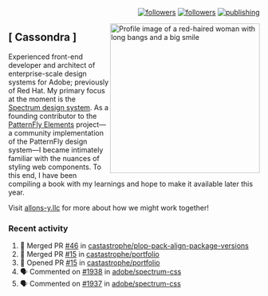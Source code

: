 <p align="right"><a rel="me" href="https://front-end.social/@castastrophe">
    <img alt="followers" title="Follow me on Mastodon" src="https://img.shields.io/mastodon/follow/109297102751309835?domain=https%3A%2F%2Ffront-end.social&label=Follow&logo=mastodon&logoColor=white&style=for-the-badge&labelColor=008080&color=006969"/></a>
  <a href="https://codepen.io/castastrophe/">
    <img alt="followers" title="Follow me on CodePen" src="https://img.shields.io/badge/16-1?color=640464&labelColor=7c007c&style=for-the-badge&logo=codepen&label=Follow"/></a>
<a href="https://castastrophe.medium.com/">
    <img alt="publishing" title="View articles on Medium" src="https://img.shields.io/badge/107-1?color=666&labelColor=444&label=subscribe&logo=medium&logoColor=white&style=for-the-badge"/></a>
    </p>
    
<img align="right" src="https://user-images.githubusercontent.com/1840295/209837133-f6b4d7a5-2117-4634-83b8-a635fb49a96a.png" height="300" alt="Profile image of a red-haired woman with long bangs and a big smile">

## [&nbsp;Cassondra&nbsp;]
    
Experienced front-end developer and architect of enterprise-scale design systems for Adobe; previously of Red Hat. My primary focus at the moment is the [Spectrum design system](https://github.com/adobe/spectrum-css). As a founding contributor to the [PatternFly&nbsp;Elements](https://github.com/patternfly/patternfly-elements) project&mdash;a community implementation of the PatternFly design system&mdash;I became intimately familiar with the nuances of styling web components. To this end, I have been compiling a book with my learnings and hope to make it available later this year.

Visit [allons-y.llc](http://allons-y.llc/) for more about how we might work together!

### Recent activity

<!--START_SECTION:activity-->
1. 🎉 Merged PR [#46](https://github.com/castastrophe/plop-pack-align-package-versions/pull/46) in [castastrophe/plop-pack-align-package-versions](https://github.com/castastrophe/plop-pack-align-package-versions)
2. 🎉 Merged PR [#15](https://github.com/castastrophe/portfolio/pull/15) in [castastrophe/portfolio](https://github.com/castastrophe/portfolio)
3. 💪 Opened PR [#15](https://github.com/castastrophe/portfolio/pull/15) in [castastrophe/portfolio](https://github.com/castastrophe/portfolio)
4. 🗣 Commented on [#1938](https://github.com/adobe/spectrum-css/issues/1938) in [adobe/spectrum-css](https://github.com/adobe/spectrum-css)
5. 🗣 Commented on [#1937](https://github.com/adobe/spectrum-css/issues/1937) in [adobe/spectrum-css](https://github.com/adobe/spectrum-css)
<!--END_SECTION:activity-->
